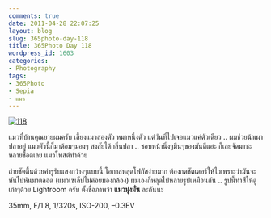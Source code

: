```yaml
---
comments: true
date: 2011-04-28 22:07:25
layout: blog
slug: 365photo-day-118
title: 365Photo Day 118
wordpress_id: 1603
categories:
- Photography
tags:
- 365Photo
- Sepia
- แมว
---
```


[![118](http://files.armno.in.th/uploads/2011/04/118_thumb.jpg)](http://files.armno.in.th/uploads/2011/04/118.jpg)

แมวที่บ้านคุณยายผมครับ เลี้ยงแมวสองตัว หมาหนึ่งตัว แต่วันที่ไปเจอแมวแค่ตัวเดียว .. ผมช่วยน้าเผาปลาอยู่ แมวตัวนี้ก็มาด้อมๆมองๆ สงสัยได้กลิ่นปลา .. ชอบหน้านิ่งๆมึนๆของมันดีแฮะ ก็เลยจัดมาซะหลายช็อตเลย แมวโพสต์ท่าด้วย

ถ่ายชัดตื้นด้วยค่ารูรับแสงกว้างๆแบบนี้ โอกาสหลุดโฟกัสง่ายมาก ต้องกดชัตเตอร์ให้ไวเพราะว่ามันจะหันไปหันมาตลอด (แมวเซเล็ปไม่ค่อยมองกล้อง) ผมเองก็หลุดไปหลายรูปเหมือนกัน .. รูปนี้ทำสีให้ดูเก่าๆด้วย Lightroom ครับ ตั้งชื่อภาพว่า **แมวมุ่งมั่น** ละกันนะ

35mm, F/1.8, 1/320s, ISO-200, –0.3EV
